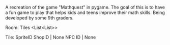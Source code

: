 A recreation of the game "Mathquest" in pygame. The goal of this is to have a fun game to play that helps kids and teens improve their math skills. Being developed by some 9th graders.

Room:
    Tiles <List<List<Tile>>>


Tile:
    SpriteID
    ShopID | None
    NPC ID | None
    
